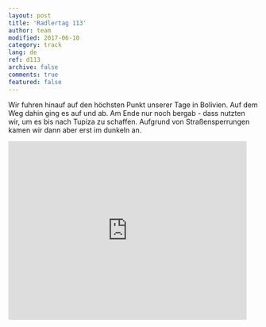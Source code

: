 ```yaml
---   
layout: post 
title: 'Radlertag 113'  
author: team 
modified: 2017-06-10
category: track 
lang: de 
ref: d113
archive: false 
comments: true 
featured: false 
--- 
```


 Wir fuhren hinauf auf den höchsten Punkt unserer Tage in Bolivien. Auf dem Weg dahin ging es auf und ab. Am Ende nur noch bergab - dass nutzten wir, um es bis nach Tupiza zu schaffen. Aufgrund von Straßensperrungen kamen wir dann aber erst im dunkeln an. 

<iframe width='480' height='360' src='http://track-kit.net/maps_s3/?v=embed&track=239611.gpx' frameborder='0' allowfullscreen></iframe>